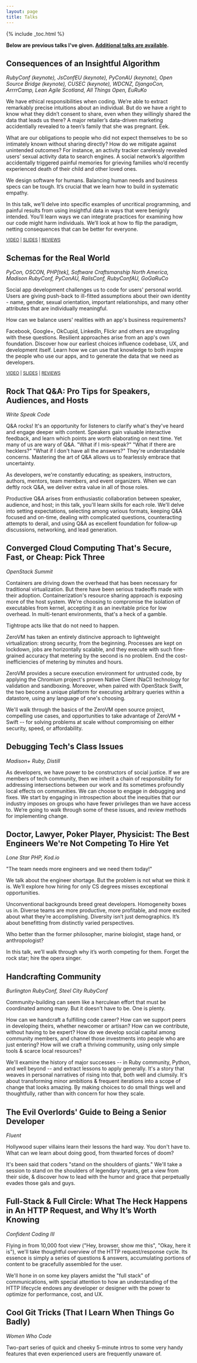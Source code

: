 ```yaml
---
layout: page
title: Talks
---
```


{% include _toc.html %}

**Below are previous talks I've given. [Additional talks are available](/speaking/abstracts/).**

## Consequences of an Insightful Algorithm

<!--
<aside class="pullquotes" style="color:red">

<p><q><a href="https://twitter.com/halfbyte/status/648176174443724800">A well delivered lesson hitting close to home</a><q></p>

<p><a href="https://twitter.com/MathildeMouw/status/665931361451008000">Insightful, motivating &amp; haunting</a></q></p>

<p><q><a href="https://twitter.com/scott_triglia/status/627626016802865152">Required for anyone doing deep learning/machine learning</a></q></p>

<p><a href="https://lixue95.wordpress.com/2016/01/17/social-responsibility-in-software-engineering/">Profoundly changed my thinking</a></q></p>

<p><q><a href="https://twitter.com/rosieodsey/status/627627831040720896">Makes you want to throw up, cry, punch a wall...and change the world</a></q></p>

</aside>
-->

*RubyConf (keynote), JsConfEU (keynote), PyConAU (keynote), Open Source Bridge (keynote), CUSEC (keynote), WDCNZ, DjangoCon, ArrrrCamp, Lean Agile Scotland, All Things Open, EuRuKo*

We have ethical responsibilities when coding. We’re able to extract remarkably precise intuitions about an individual. But do we have a right to know what they didn’t consent to share, even when they willingly shared the data that leads us there? A major retailer’s data-driven marketing accidentially revealed to a teen’s family that she was pregnant. Eek.

What are our obligations to people who did not expect themselves to be so intimately known without sharing directly? How do we mitigate against unintended outcomes? For instance, an activity tracker carelessly revealed users’ sexual activity data to search engines. A social network’s algorithm accidentally triggered painful memories for grieving families who’d recently experienced death of their child and other loved ones.

We design software for humans. Balancing human needs and business specs can be tough. It’s crucial that we learn how to build in systematic empathy.

In this talk, we’ll delve into specific examples of uncritical programming, and painful results from using insightful data in ways that were benignly intended. You’ll learn ways we can integrate practices for examining how our code might harm individuals. We’ll look at how to flip the paradigm, netting consequences that can be better for everyone.

<small>
<a href="https://www.youtube.com/watch?v=Vpr-xDmA2G4">VIDEO</a> | 
<a href="http://www.slideshare.net/cczona/consequences-of-an-insightful-algorithm">SLIDES</a> | 
<a href="https://storify.com/cczona/consequences-of-an-insightful-algorithm">REVIEWS</a>
</small>

## Schemas for the Real World

*PyCon, OSCON, PHP[tek], Software Craftsmanship North America, Madison RubyConf, PyConAU, RailsConf, RubyConfAU, GoGaRuCo*

Social app development challenges us to code for users' personal world. Users are giving push-back to ill-fitted assumptions about their own identity - name, gender, sexual orientation, important relationships, and many other attributes that are individually meaningful.

How can we balance users' realities with an app's business requirements?

Facebook, Google+, OkCupid, LinkedIn, Flickr and others are struggling with these questions. Resilient approaches arise from an app's own foundation. Discover how our earliest choices influence codebase, UX, and development itself. Learn how we can use that knowledge to both inspire the people who use our apps, and to generate the data that we need as developers.
	
<small>
<a href="https://www.youtube.com/watch?v=PYYfVqtcWQY">VIDEO</a> | 
<a href="http://www.slideshare.net/cczona/schemas-for-the-real-world-py-con-2015">SLIDES</a> | 
<a href="http://storify.com/cczona/schemas-for-the-real-world/">REVIEWS</a>
</small>

## Rock That Q&A: Pro Tips for Speakers, Audiences, and Hosts

*Write Speak Code*

Q&A rocks! It's an opportunity for listeners to clarify what's they've heard and engage deeper with content. Speakers gain valuable interactive feedback, and learn which points are worth elaborating on next time. Yet many of us are wary of Q&A. "What if I mis-speak?" "What if there are hecklers?" "What if I don't have all the answers?" They're understandable concerns. Mastering the art of Q&A allows us to fearlessly embrace that uncertainty.

As developers, we're constantly educating; as speakers, instructors, authors, mentors, team members, and event organizers. When we can deftly rock Q&A, we deliver extra value in all of those roles.

Productive Q&A arises from enthusiastic collaboration between speaker, audience, and host; in this talk, you'll learn skills for each role. We'll delve into setting expectations, selecting among various formats, keeping Q&A focused and on-time, dealing with complicated questions, counteracting attempts to derail, and using Q&A as excellent foundation for follow-up discussions, networking, and lead generation.


## Converged Cloud Computing That's Secure, Fast, or Cheap: Pick Three

*OpenStack Summit*

Containers are driving down the overhead that has been necessary for traditional virtualization. But there have been serious tradeoffs made with their adoption. Containerization's resource sharing approach is exposing more of the host system. We're choosing to compromise the isolation of executables from kernel, accepting it as an inevitable price for low overhead. In multi-tenant environments, that's a heck of a gamble.
	
Tightrope acts like that do not need to happen.
	
ZeroVM has taken an entirely distincive approach to lightweight virtualization: strong security, from the beginning. Processes are kept on lockdown, jobs are horizontally scalable, and they execute with such fine-grained accuracy that metering by the second is no problem. End the cost-inefficiencies of metering by minutes and hours.
	
ZeroVM provides a secure execution environment for untrusted code, by applying the Chromium project's proven Native Client (NaCl) technology for validation and sandboxing. Moreover, when paired with OpenStack Swift, the two become a unique platform for executing arbitrary queries within a datastore, using any language of one's choosing.
	
We'll walk through the basics of the ZeroVM open source project, compelling use cases, and opportunities to take advantage of ZeroVM + Swift -- for solving problems at scale without compromising on either security, speed, or affordability.


## Debugging Tech's Class Issues

*Madison+ Ruby, Distill*

As developers, we have power to be constructors of social justice. If we are members of tech community, then we inherit a chain of responsibility for addressing intersections between our work and its sometimes profoundly local effects on communities. We can choose to engage in debugging and fixes. We start by engaging in introspection about the inequities that our industry imposes on groups who have fewer privileges than we have access to. We’re going to walk through some of these issues, and review methods for implementing change.


## Doctor, Lawyer, Poker Player, Physicist: The Best Engineers We're Not Competing To Hire Yet

*Lone Star PHP, Kod.io*

"The team needs more engineers and we need them today!"

We talk about the engineer shortage. But the problem is not what we think it is. We’ll explore how hiring for only CS degrees misses exceptional opportunities.
	
Unconventional backgrounds breed great developers. Homogeneity boxes us in. Diverse teams are more productive, more profitable, and more excited about what they’re accomplishing. Diversity isn’t just demographics. It’s about benefitting from distinctly varied perspectives.
	
Who better than the former philosopher, marine biologist, stage hand, or anthropologist?
	
In this talk, we’ll walk through why it’s worth competing for them. Forget the rock star; hire the opera singer.



## Handcrafting Community

*Burlington RubyConf, Steel City RubyConf*

Community-building can seem like a herculean effort that must be coordinated among many.  But it doesn't have to be.  One is plenty.
	
How can we handcraft a fulfilling code career?  How can we support peers in developing theirs, whether newcomer or artisan?  How can we contribute, without having to be expert?  How do we develop social capital among community members, and channel those investments into people who are just entering? How will we craft a thriving community, using only simple tools & scarce local resources?
	
We'll examine the history of major successes -- in Ruby community, Python, and well beyond -- and extract lessons to apply generally. It's a story that weaves in personal narratives of rising into that, both well and clumsily.  It's about transforming minor ambitions & frequent iterations into a scope of change that looks amazing. By making choices to do small things well and thoughtfully, rather than with concern for how they scale.


## The Evil Overlords' Guide to Being a Senior Developer

*Fluent*

Hollywood super villains learn their lessons the hard way. You don't have to. What can we learn about doing good, from thwarted forces of doom?
	
It's been said that coders "stand on the shoulders of giants." We'll take a session to stand on the shoulders of legendary tyrants, get a view from their side, & discover how to lead with the humor and grace that perpetually evades those gals and guys.


## Full-Stack & Full Circle: What The Heck Happens in An HTTP Request, and Why It’s Worth Knowing

*Confident Coding III*
	
Flying in from 10,000 foot view ("Hey, browser, show me this", "Okay, here it is"), we'll take thoughtful overview of the HTTP request/response cycle.  Its essence is simply a series of questions &amp; answers, accumulating portions of content to be gracefully assembled for the user.

We'll hone in on some key players amidst the "full stack" of communications, with special attention to how an understanding of the HTTP lifecycle endows any developer or designer with the power to optimize for performance, cost, and UX.
	
	
## Cool Git Tricks (That I Learn When Things Go Badly)

*Women Who Code*	

Two-part series of quick and cheeky 5-minute intros to some very handy features that even experienced users are frequently unaware of.
